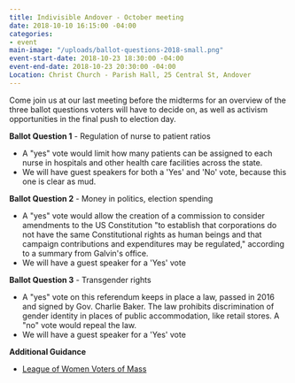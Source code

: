 ```yaml
---
title: Indivisible Andover - October meeting
date: 2018-10-10 16:15:00 -04:00
categories:
- event
main-image: "/uploads/ballot-questions-2018-small.png"
event-start-date: 2018-10-23 18:30:00 -04:00
event-end-date: 2018-10-23 20:30:00 -04:00
Location: Christ Church - Parish Hall, 25 Central St, Andover
---
```


Come join us at our last meeting before the midterms for an overview of the three ballot questions voters will have to decide on, as well as activism opportunities in the final push to election day. 

**Ballot Question 1** - Regulation of nurse to patient ratios
* A "yes" vote would limit how many patients can be assigned to each nurse in hospitals and other health care facilities across the state.
* We will have guest speakers for both a 'Yes' and 'No' vote, because this one is clear as mud. 

**Ballot Question 2** - Money in politics, election spending
* A "yes" vote would allow the creation of a commission to consider amendments to the US Constitution "to establish that corporations do not have the same Constitutional rights as human beings and that campaign contributions and expenditures may be regulated," according to a summary from Galvin's office.
* We will have a guest speaker for a 'Yes' vote

**Ballot Question 3** - Transgender rights
* A "yes" vote on this referendum keeps in place a law, passed in 2016 and signed by Gov. Charlie Baker. The law prohibits discrimination of gender identity in places of public accommodation, like retail stores. A "no" vote would repeal the law.
* We will have a guest speaker for a 'Yes' vote

**Additional Guidance**
* [League of Women Voters of Mass](https://bit.ly/2nYnqbE)
